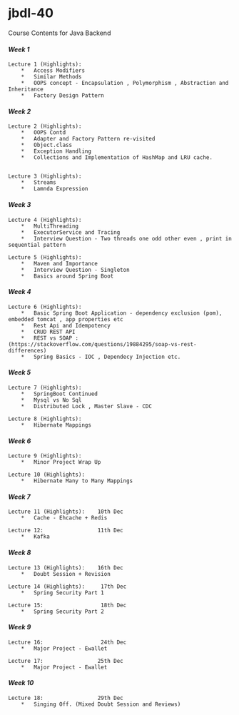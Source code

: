 # jbdl-40
Course Contents for Java Backend

#### **_Week 1_**
    Lecture 1 (Highlights):
        *   Access Modifiers
        *   Similar Methods
        *   OOPS concept - Encapsulation , Polymorphism , Abstraction and Inheritance
        *   Factory Design Pattern


#### **_Week 2_**
    Lecture 2 (Highlights):
        *   OOPS Contd
        *   Adapter and Factory Pattern re-visited
        *   Object.class
        *   Exception Handling
        *   Collections and Implementation of HashMap and LRU cache.


    Lecture 3 (Highlights):
        *   Streams
        *   Lamnda Expression

#### **_Week 3_**
    Lecture 4 (Highlights):
        *   MultiThreading
        *   ExecutorService and Tracing
        *   Interview Question - Two threads one odd other even , print in sequential pattern

    Lecture 5 (Highlights):
        *   Maven and Importance
        *   Interview Question - Singleton
        *   Basics around Spring Boot

#### **_Week 4_**
    Lecture 6 (Highlights):
        *   Basic Spring Boot Application - dependency exclusion (pom),  embedded tomcat , app properties etc
        *   Rest Api and Idempotency
        *   CRUD REST API 
        *   REST vs SOAP : (https://stackoverflow.com/questions/19884295/soap-vs-rest-differences)
        *   Spring Basics - IOC , Dependecy Injection etc.

#### **_Week 5_**
    Lecture 7 (Highlights):
        *   SpringBoot Continued
        *   Mysql vs No Sql
        *   Distributed Lock , Master Slave - CDC

    Lecture 8 (Highlights):
        *   Hibernate Mappings
#### **_Week 6_**
    Lecture 9 (Highlights):
        *   Minor Project Wrap Up

    Lecture 10 (Highlights):
        *   Hibernate Many to Many Mappings
#### **_Week 7_**
    Lecture 11 (Highlights):    10th Dec
        *   Cache - Ehcache + Redis

    Lecture 12:                 11th Dec
        *   Kafka
#### **_Week 8_**
    Lecture 13 (Highlights):    16th Dec
        *   Doubt Session + Revision

    Lecture 14 (Highlights):     17th Dec
        *   Spring Security Part 1

    Lecture 15:                  18th Dec
        *   Spring Security Part 2
#### **_Week 9_**
    Lecture 16:                  24th Dec
        *   Major Project - Ewallet

    Lecture 17:                 25th Dec
        *   Major Project - Ewallet
#### **_Week 10_**
    Lecture 18:                 29th Dec
        *   Singing Off. (Mixed Doubt Session and Reviews) 

